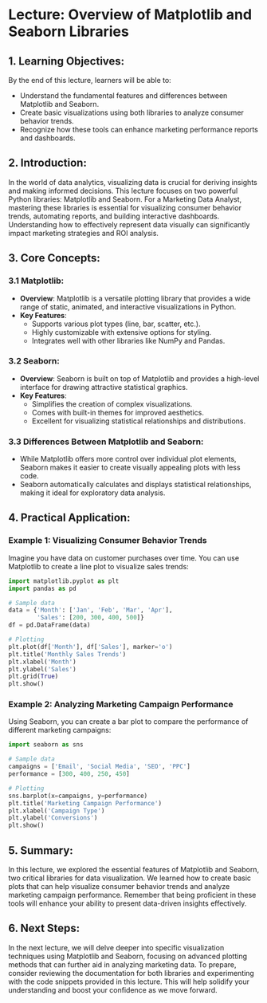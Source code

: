 # Lecture: Overview of Matplotlib and Seaborn Libraries

## 1. Learning Objectives:
By the end of this lecture, learners will be able to:
- Understand the fundamental features and differences between Matplotlib and Seaborn.
- Create basic visualizations using both libraries to analyze consumer behavior trends.
- Recognize how these tools can enhance marketing performance reports and dashboards.

## 2. Introduction:
In the world of data analytics, visualizing data is crucial for deriving insights and making informed decisions. This lecture focuses on two powerful Python libraries: Matplotlib and Seaborn. For a Marketing Data Analyst, mastering these libraries is essential for visualizing consumer behavior trends, automating reports, and building interactive dashboards. Understanding how to effectively represent data visually can significantly impact marketing strategies and ROI analysis. 

## 3. Core Concepts:
### 3.1 Matplotlib:
- **Overview**: Matplotlib is a versatile plotting library that provides a wide range of static, animated, and interactive visualizations in Python.
- **Key Features**:
  - Supports various plot types (line, bar, scatter, etc.).
  - Highly customizable with extensive options for styling.
  - Integrates well with other libraries like NumPy and Pandas.

### 3.2 Seaborn:
- **Overview**: Seaborn is built on top of Matplotlib and provides a high-level interface for drawing attractive statistical graphics.
- **Key Features**:
  - Simplifies the creation of complex visualizations.
  - Comes with built-in themes for improved aesthetics.
  - Excellent for visualizing statistical relationships and distributions.

### 3.3 Differences Between Matplotlib and Seaborn:
- While Matplotlib offers more control over individual plot elements, Seaborn makes it easier to create visually appealing plots with less code.
- Seaborn automatically calculates and displays statistical relationships, making it ideal for exploratory data analysis.

## 4. Practical Application:
### Example 1: Visualizing Consumer Behavior Trends
Imagine you have data on customer purchases over time. You can use Matplotlib to create a line plot to visualize sales trends:

```python
import matplotlib.pyplot as plt
import pandas as pd

# Sample data
data = {'Month': ['Jan', 'Feb', 'Mar', 'Apr'],
        'Sales': [200, 300, 400, 500]}
df = pd.DataFrame(data)

# Plotting
plt.plot(df['Month'], df['Sales'], marker='o')
plt.title('Monthly Sales Trends')
plt.xlabel('Month')
plt.ylabel('Sales')
plt.grid(True)
plt.show()
```

### Example 2: Analyzing Marketing Campaign Performance
Using Seaborn, you can create a bar plot to compare the performance of different marketing campaigns:

```python
import seaborn as sns

# Sample data
campaigns = ['Email', 'Social Media', 'SEO', 'PPC']
performance = [300, 400, 250, 450]

# Plotting
sns.barplot(x=campaigns, y=performance)
plt.title('Marketing Campaign Performance')
plt.xlabel('Campaign Type')
plt.ylabel('Conversions')
plt.show()
```

## 5. Summary:
In this lecture, we explored the essential features of Matplotlib and Seaborn, two critical libraries for data visualization. We learned how to create basic plots that can help visualize consumer behavior trends and analyze marketing campaign performance. Remember that being proficient in these tools will enhance your ability to present data-driven insights effectively.

## 6. Next Steps:
In the next lecture, we will delve deeper into specific visualization techniques using Matplotlib and Seaborn, focusing on advanced plotting methods that can further aid in analyzing marketing data. To prepare, consider reviewing the documentation for both libraries and experimenting with the code snippets provided in this lecture. This will help solidify your understanding and boost your confidence as we move forward.